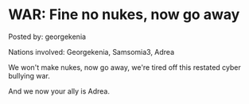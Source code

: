 # WAR: Fine no nukes, now go away

Posted by: georgekenia

Nations involved: Georgekenia, Samsomia3, Adrea

We won't make nukes, now go away, we're tired off this restated cyber bullying war.

And we now your ally is Adrea.